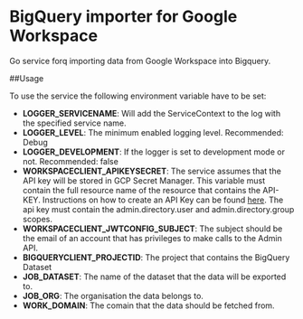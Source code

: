 # BigQuery importer for Google Workspace

Go service forq importing data from Google Workspace into Bigquery.

##Usage

To use the service the following environment variable have to be set:
- **LOGGER_SERVICENAME**: Will add the ServiceContext to the log with the specified service name.
- **LOGGER_LEVEL**: The minimum enabled logging level. Recommended: Debug
- **LOGGER_DEVELOPMENT**: If the logger is set to development mode or not. Recommended: false
- **WORKSPACECLIENT_APIKEYSECRET**: The service assumes that the API key will be stored in GCP Secret Manager. This 
  variable must contain the full resource name of the resource that contains the API-KEY. Instructions on how to create 
  an API Key can be found [here][api-key]. The api key must contain the admin.directory.user and admin.directory.group
  scopes.
- **WORKSPACECLIENT_JWTCONFIG_SUBJECT**: The subject should be the email of an account that has privileges to make calls
  to the Admin API. 
- **BIGQUERYCLIENT_PROJECTID**: The project that contains the BigQuery Dataset
- **JOB_DATASET**: The name of the dataset that the data will be exported to.
- **JOB_ORG**: The organisation the data belongs to. 
- **WORK_DOMAIN**: The comain that the data should be fetched from. 
  

[api-key]:https://developers.google.com/admin-sdk/directory/v1/guides/delegation
